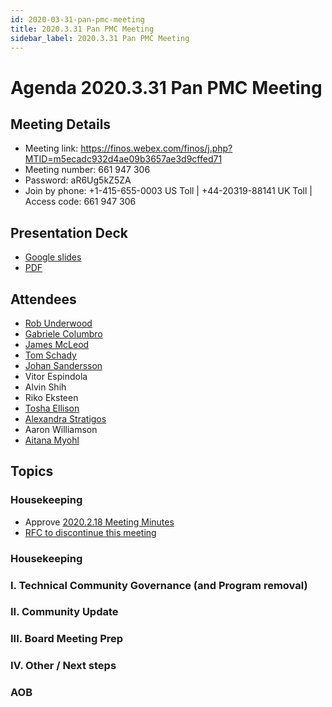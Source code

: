 ```yaml
---
id: 2020-03-31-pan-pmc-meeting
title: 2020.3.31 Pan PMC Meeting
sidebar_label: 2020.3.31 Pan PMC Meeting
---
```



# Agenda 2020.3.31 Pan PMC Meeting

## Meeting Details
* Meeting link: https://finos.webex.com/finos/j.php?MTID=m5ecadc932d4ae09b3657ae3d9cffed71
* Meeting number: 661 947 306
* Password: aR6Ug5kZ5ZA
* Join by phone: +1-415-655-0003 US Toll | +44-20319-88141 UK Toll | Access code: 661 947 306

## Presentation Deck
* [Google slides](https://docs.google.com/presentation/d/1IEbZdmRBD4zv7ObEm4D89PeuHAvNw3HMTqxMIf5w-IA/edit?ts=5e7aa144#slide=id.g622c00a7c8_0_77)
* [PDF](https://github.com/finos/finos-pmcs/blob/master/website/static/Pan-PMCs%20Meeting%202020.03.31.pdf)

## Attendees
* [Rob Underwood](https://github.com/brooklynrob)
* [Gabriele Columbro](https://github.com/mindthegab)
* [James McLeod](https://github.com/mcleo-d)
* [Tom Schady](https://github.com/tschady)
* [Johan Sandersson](https://github.com/donbasuno)
* Vitor Espindola
* Alvin Shih
* Riko Eksteen
* [Tosha Ellison](https://github.com/toshaellison)
* [Alexandra Stratigos](https://github.com/astratigos)
* Aaron Williamson
* [Aitana Myohl](https://github.com/aitana16)

## Topics

### Housekeeping
* Approve [2020.2.18 Meeting Minutes](https://github.com/finos/finos-pmcs/blob/master/docs/2020-02-18-Pan-PMC-Meeting.md)
* [RFC to discontinue this meeting](https://github.com/finos/finos-pmcs/issues/26) 

### Housekeeping

### I. Technical Community Governance (and Program removal)

### II. Community Update

### III. Board Meeting Prep

### IV. Other / Next steps

### AOB
